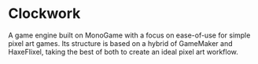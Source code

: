 # Clockwork
A game engine built on MonoGame with a focus on ease-of-use for simple pixel art games.
Its structure is based on a hybrid of GameMaker and HaxeFlixel, taking the best of both to create an ideal pixel art workflow.
